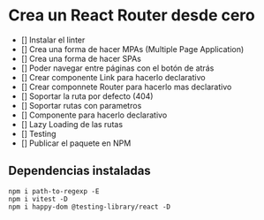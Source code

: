 # Crea un React Router desde cero

- [] Instalar el linter
- [] Crea una forma de hacer MPAs (Multiple Page Application)
- [] Crea una forma de hacer SPAs
- [] Poder navegar entre páginas con el botón de atrás
- [] Crear componente Link para hacerlo declarativo
- [] Crear componnete Router para hacerlo mas declarativo
- [] Soportar la ruta por defecto (404)
- [] Soportar rutas con parametros
- [] Componente <Route /> para hacerlo declarativo
- [] Lazy Loading de las rutas
- [] Testing
- [] Publicar el paquete en NPM

## Dependencias instaladas

```
npm i path-to-regexp -E
npm i vitest -D
npm i happy-dom @testing-library/react -D
```